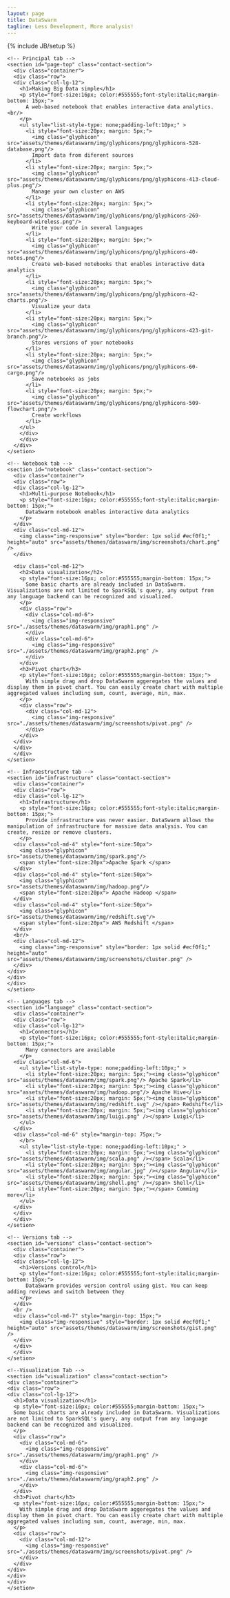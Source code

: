 ```yaml
---
layout: page
title: DataSwarm
tagline: Less Development, More analysis!
---
```

{% include JB/setup %}

<div>

  <!-- Tab panes -->
 <div id="page-top" data-spy="scroll" data-target=".navbar-fixed-top">

    <!-- Principal tab -->
    <section id="page-top" class="contact-section">
      <div class="container">
      <div class="row">
      <div class="col-lg-12">
        <h1>Making Big Data simple</h1>
        <p style="font-size:16px; color:#555555;font-style:italic;margin-bottom: 15px;">
          A web-based notebook that enables interactive data analytics. <br/>
        </p>
        <ul style="list-style-type: none;padding-left:10px;" >
          <li style="font-size:20px; margin: 5px;">
            <img class="glyphicon" src="assets/themes/dataswarm/img/glyphicons/png/glyphicons-528-database.png"/> 
            Import data from diferent sources
          </li>
          <li style="font-size:20px; margin: 5px;">
            <img class="glyphicon" src="assets/themes/dataswarm/img/glyphicons/png/glyphicons-413-cloud-plus.png"/>
            Manage your own cluster on AWS
          </li>
          <li style="font-size:20px; margin: 5px;">
            <img class="glyphicon" src="assets/themes/dataswarm/img/glyphicons/png/glyphicons-269-keyboard-wireless.png"/>
            Write your code in several languages
          </li>
          <li style="font-size:20px; margin: 5px;">
            <img class="glyphicon" src="assets/themes/dataswarm/img/glyphicons/png/glyphicons-40-notes.png"/>
            Create web-based notebooks that enables interactive data analytics
          </li>
          <li style="font-size:20px; margin: 5px;">
            <img class="glyphicon" src="assets/themes/dataswarm/img/glyphicons/png/glyphicons-42-charts.png"/>
            Visualize your data
          </li>
          <li style="font-size:20px; margin: 5px;">
            <img class="glyphicon" src="assets/themes/dataswarm/img/glyphicons/png/glyphicons-423-git-branch.png"/>
            Stores versions of your notebooks
          </li>
          <li style="font-size:20px; margin: 5px;">
            <img class="glyphicon" src="assets/themes/dataswarm/img/glyphicons/png/glyphicons-60-cargo.png"/>
            Save notebooks as jobs
          </li>
          <li style="font-size:20px; margin: 5px;">
            <img class="glyphicon" src="assets/themes/dataswarm/img/glyphicons/png/glyphicons-509-flowchart.png"/>
            Create workflows
          </li>          
        </ul>
        </div>
        </div>
      </div>
    </setion>

    <!-- Notebook tab -->
    <section id="notebook" class="contact-section">
      <div class="container">
      <div class="row">
      <div class="col-lg-12">
        <h1>Multi-purpose Notebook</h1>
        <p style="font-size:16px; color:#555555;font-style:italic;margin-bottom: 15px;">
          DataSwarm notebook enables interactive data analytics
        </p>
      </div>
      <div class="col-md-12">
        <img class="img-responsive" style="border: 1px solid #ecf0f1;" height="auto" src="assets/themes/dataswarm/img/screenshots/chart.png" />
      </div>

      <div class="col-md-12">
        <h2>Data visualization</h2>
        <p style="font-size:16px; color:#555555;margin-bottom: 15px;">
          Some basic charts are already included in DataSwarm. Visualizations are not limited to SparkSQL's query, any output from any language backend can be recognized and visualized.
        </p>
        <div class="row">
          <div class="col-md-6">
            <img class="img-responsive" src="./assets/themes/dataswarm/img/graph1.png" />
          </div>
          <div class="col-md-6">
            <img class="img-responsive" src="./assets/themes/dataswarm/img/graph2.png" />
          </div>
        </div>
        <h3>Pivot chart</h3>
        <p style="font-size:16px; color:#555555;margin-bottom: 15px;">      
          With simple drag and drop DataSwarm aggeregates the values and display them in pivot chart. You can easily create chart with multiple aggregated values including sum, count, average, min, max.
        </p>
        <div class="row">
          <div class="col-md-12">
            <img class="img-responsive" src="./assets/themes/dataswarm/img/screenshots/pivot.png" />
          </div>
        </div>
      </div>
      </div>
      </div>
    </setion>

    <!-- Infraestructure tab -->
    <section id="infrastructure" class="contact-section">
      <div class="container">
      <div class="row">
      <div class="col-lg-12">
        <h1>Infrastructure</h1>
        <p style="font-size:16px; color:#555555;font-style:italic;margin-bottom: 15px;">
          Provide infrastructure was never easier. DataSwarm allows the manipulation of infrastructure for massive data analysis. You can create, resize or remove clusters.
        </p>
      <div class="col-md-4" style="font-size:50px">
        <img class="glyphicon" src="assets/themes/dataswarm/img/spark.png"/> 
        <span style="font-size:20px">Apache Spark </span>
      </div>
      <div class="col-md-4" style="font-size:50px">
        <img class="glyphicon" src="assets/themes/dataswarm/img/hadoop.png"/> 
        <span style="font-size:20px"> Apache Hadoop </span>
      </div>
      <div class="col-md-4" style="font-size:50px">
        <img class="glyphicon" src="assets/themes/dataswarm/img/redshift.svg"/> 
        <span style="font-size:20px"> AWS Redshift </span>
      </div>
      <br/>
      <div class="col-md-12">
        <img class="img-responsive" style="border: 1px solid #ecf0f1;" height="auto" src="assets/themes/dataswarm/img/screenshots/cluster.png" />
      </div>
    </div>
    </div>
    </div>
    </setion>

    <!-- Languages tab -->
    <section id="language" class="contact-section">
      <div class="container">
      <div class="row">
      <div class="col-lg-12">
        <h1>Connectors</h1>
        <p style="font-size:16px; color:#555555;font-style:italic;margin-bottom: 15px;">
          Many connectors are available
        </p>
      <div class="col-md-6">
        <ul style="list-style-type: none;padding-left:10px;" >
          <li style="font-size:20px; margin: 5px;"><img class="glyphicon" src="assets/themes/dataswarm/img/spark.png"/> Apache Spark</li>
          <li style="font-size:20px; margin: 5px;"><img class="glyphicon" src="assets/themes/dataswarm/img/hadoop.png"/> Apache Hive</li>
          <li style="font-size:20px; margin: 5px;"><img class="glyphicon" src="assets/themes/dataswarm/img/redshift.svg" /></span> Redshift</li>
          <li style="font-size:20px; margin: 5px;"><img class="glyphicon" src="assets/themes/dataswarm/img/luigi.png" /></span> Luigi</li>
        </ul>
      </div>
      <div class="col-md-6" style="margin-top: 75px;">
        </br>
        <ul style="list-style-type: none;padding-left:10px;" >
          <li style="font-size:20px; margin: 5px;"><img class="glyphicon" src="assets/themes/dataswarm/img/scala.png" /></span> Scala</li>
          <li style="font-size:20px; margin: 5px;"><img class="glyphicon" src="assets/themes/dataswarm/img/angular.jpg" /></span> Angular</li>
          <li style="font-size:20px; margin: 5px;"><img class="glyphicon" src="assets/themes/dataswarm/img/shell.png" /></span> Shell</li>
          <li style="font-size:20px; margin: 5px;"></span> Comming more</li>
        </ul>
      </div>    
      </div>
      </div>
    </setion>

    <!-- Versions tab -->
    <section id="versions" class="contact-section">
      <div class="container">
      <div class="row">
      <div class="col-lg-12">
        <h1>Versions control</h1>
        <p style="font-size:16px; color:#555555;font-style:italic;margin-bottom: 15px;">
          DataSwarm provides version control using gist. You can keep adding reviews and switch between they
        </p>
      </div>
      <br />
      <div class="col-md-7" style="margin-top: 15px;">
        <img class="img-responsive" style="border: 1px solid #ecf0f1;" height="auto" src="assets/themes/dataswarm/img/screenshots/gist.png" />
      </div>
      </div>
      </div>
    </setion>

    <!--Visualization Tab -->
    <section id="visualization" class="contact-section">
    <div class="container">
    <div class="row">
    <div class="col-lg-12">
      <h1>Data visualization</h1>
      <p style="font-size:16px; color:#555555;margin-bottom: 15px;">
      Some basic charts are already included in DataSwarm. Visualizations are not limited to SparkSQL's query, any output from any language backend can be recognized and visualized.
      </p>
      <div class="row">
        <div class="col-md-6">
          <img class="img-responsive" src="./assets/themes/dataswarm/img/graph1.png" />
        </div>
        <div class="col-md-6">
          <img class="img-responsive" src="./assets/themes/dataswarm/img/graph2.png" />
        </div>
      </div>
      <h3>Pivot chart</h3>
      <p style="font-size:16px; color:#555555;margin-bottom: 15px;">      
        With simple drag and drop DataSwarm aggeregates the values and display them in pivot chart. You can easily create chart with multiple aggregated values including sum, count, average, min, max.
      </p>
      <div class="row">
        <div class="col-md-12">
          <img class="img-responsive" src="./assets/themes/dataswarm/img/screenshots/pivot.png" />
        </div>
      </div>
    </div>
    </div>
    </div>
    </setion>
  </div>
</div>

